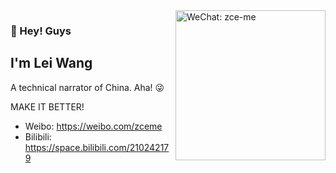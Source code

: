 <img src="https://img.zce.me/qrcode/wechat.jpg" alt="WeChat: zce-me" align="right" height="240">

### 👋 Hey! Guys

## I'm Lei Wang

A technical narrator of China. Aha! 😜

MAKE IT BETTER!

- Weibo: https://weibo.com/zceme
- Bilibili: https://space.bilibili.com/210242179
